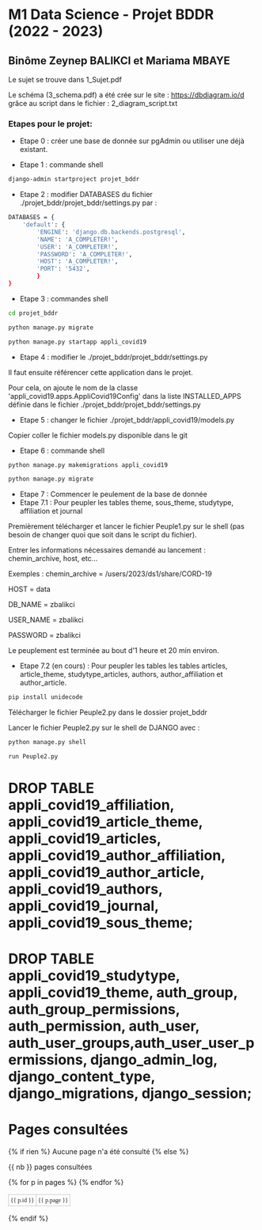 # M1 Data Science - Projet BDDR (2022 - 2023)

## Binôme Zeynep BALIKCI et Mariama MBAYE


Le sujet se trouve dans 1_Sujet.pdf

Le schéma (3_schema.pdf) a été crée sur le site : https://dbdiagram.io/d   grâce au script dans le fichier : 2_diagram_script.txt

### Etapes pour le projet:

- Etape 0 : créer une base de donnée sur pgAdmin ou utiliser une déjà existant. 

- Etape 1 : commande shell 
```bash
django-admin startproject projet_bddr
```
- Etape 2 : modifier DATABASES du fichier ./projet_bddr/projet_bddr/settings.py  par :
```bash
DATABASES = {
    'default': {
        'ENGINE': 'django.db.backends.postgresql',
        'NAME': 'A_COMPLETER!',
        'USER': 'A_COMPLETER!',
        'PASSWORD': 'A_COMPLETER!',
        'HOST': 'A_COMPLETER!',
        'PORT': '5432',
        }
}
```
- Etape 3 : commandes shell 
```bash
cd projet_bddr
```
```bash
python manage.py migrate
```
```bash
python manage.py startapp appli_covid19
```
- Etape 4 : modifier le ./projet_bddr/projet_bddr/settings.py 

Il faut ensuite référencer cette application dans le projet.

Pour cela, on ajoute le nom de la classe 'appli_covid19.apps.AppliCovid19Config' dans la liste INSTALLED_APPS définie dans le fichier ./projet_bddr/projet_bddr/settings.py

- Etape 5 : changer le fichier ./projet_bddr/appli_covid19/models.py

Copier coller le fichier models.py disponible dans le git

- Etape 6 : commande shell 
```bash
python manage.py makemigrations appli_covid19
```
```bash
python manage.py migrate
```

- Etape 7 : Commencer le peulement de la base de donnée 
- Etape 7.1 : Pour peupler les tables theme, sous_theme, studytype, affiliation et journal

Premièrement télécharger et lancer le fichier Peuple1.py sur le shell (pas besoin de changer quoi que soit dans le script du fichier).

Entrer les informations nécessaires demandé au lancement : chemin_archive, host, etc...

Exemples : chemin_archive = /users/2023/ds1/share/CORD-19

HOST = data

DB_NAME = zbalikci

USER_NAME = zbalikci 

PASSWORD = zbalikci

Le peuplement est terminée au bout d'1 heure et 20 min environ.

- Etape 7.2 (en cours) : Pour peupler les tables les tables articles, article_theme, studytype_articles, authors, author_affiliation et author_article.

```bash
pip install unidecode
```
Télécharger le fichier Peuple2.py dans le dossier projet_bddr

Lancer le fichier Peuple2.py sur le shell de DJANGO avec : 
```bash
python manage.py shell
```
```bash
run Peuple2.py
```
# DROP TABLE appli_covid19_affiliation, appli_covid19_article_theme, appli_covid19_articles, appli_covid19_author_affiliation, appli_covid19_author_article, appli_covid19_authors, appli_covid19_journal, appli_covid19_sous_theme;
# DROP TABLE appli_covid19_studytype, appli_covid19_theme, auth_group, auth_group_permissions, auth_permission, auth_user, auth_user_groups,auth_user_user_permissions, django_admin_log, django_content_type, django_migrations, django_session;


<!-- fichier pages.tmpl --> 
<html>
<head> 
  <title>Les pages consultées</title>
  <style>   
    table.mon_tableau  {
        border-collapse: collapse;
    }
    table.mon_tableau td {
       border: 1px solid #5555;
       padding: 0.3em;
       font-family: "Sans-serif";
       font-size: 12px;
    }
    table.mon_tableau tr:nth-child(even)  {background: #EEE}
    table.mon_tableau tr:nth-child(odd) {background: #FFF}
  </style>
</head>

<body> 
<h1>Pages consultées</h1>
{% if rien %}
  Aucune page n'a été consulté
{% else %}
  <table class="mon_tableau">
  <p>{{ nb }} pages consultées</p>
  {% for p in pages %}
    <tr>
      <td>{{ p.id }} </td>
      <td>{{ p.page }} </td>
    </tr>
   {% endfor %}
  </table>
{% endif %}
</body>
</html>
